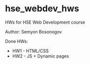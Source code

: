 # hse_webdev_hws
HWs for HSE Web Development course

Author: Semyon Bosonogov

Done HWs:
- HW1 - HTML/CSS
- HW2 - JS + Dynamic pages